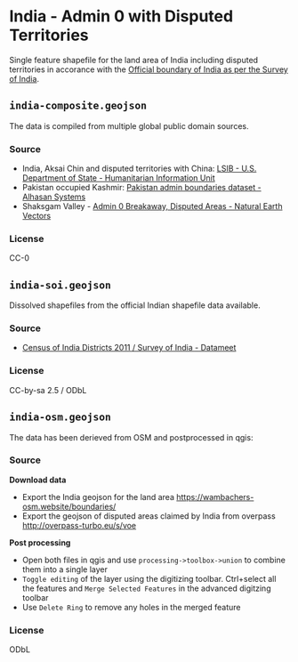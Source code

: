 # India - Admin 0 with Disputed Territories

Single feature shapefile for the land area of India including disputed territories in accorance with the [Official boundary of India as per the Survey of India](http://www.surveyofindia.gov.in/pages/display/190-public-awareness).

## `india-composite.geojson`

The data is compiled from multiple global public domain sources.

### Source

- India, Aksai Chin and disputed territories with China: [LSIB - U.S. Department of State - Humanitarian Information Unit](https://data.humdata.org/dataset/global-lsib-polygons-detailed)
- Pakistan occupied Kashmir: [Pakistan admin boundaries dataset - Alhasan Systems](https://data.humdata.org/dataset/pakistan-union-council-boundaries-along-with-other-admin-boundaries-dataset)
- Shaksgam Valley - [Admin 0 Breakaway, Disputed Areas - Natural Earth Vectors](http://www.naturalearthdata.com/downloads/10m-cultural-vectors/10m-admin-0-breakaway-disputed-areas/)


### License

CC-0

## `india-soi.geojson`

Dissolved shapefiles from the official Indian shapefile data available.

### Source

- [Census of India Districts 2011 / Survey of India - Datameet](https://github.com/datameet/maps/tree/master/Survey-of-India-Index-Maps/Boundaries)


### License

CC-by-sa 2.5 / ODbL

## `india-osm.geojson`

The data has been derieved from OSM and postprocessed in qgis:

### Source

**Download data**
- Export the India geojson for the land area https://wambachers-osm.website/boundaries/
- Export the geojson of disputed areas claimed by India from overpass http://overpass-turbo.eu/s/voe 

**Post processing**
- Open both files in qgis and use `processing->toolbox->union` to combine them into a single layer
- `Toggle editing` of the layer using the digitizing toolbar. Ctrl+select all the features and `Merge Selected Features` in the advanced digitzing toolbar
- Use `Delete Ring` to remove any holes in the merged feature

### License

ODbL
